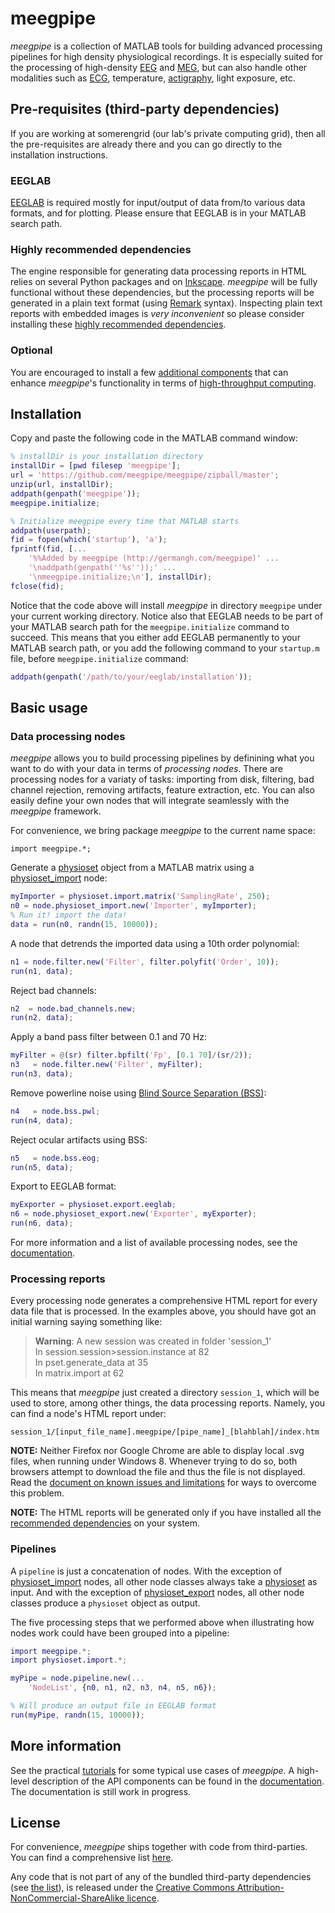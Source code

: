 meegpipe
========

_meegpipe_ is a collection of MATLAB tools for building advanced processing
pipelines for high density physiological recordings. It is especially
suited for the processing of high-density [EEG][eeg] and [MEG][meg],
but can also handle other modalities such as [ECG][ecg], temperature,
[actigraphy][acti], light exposure, etc.


[gg]: https://groups.google.com/forum/#!forum/meegpipe
[ggh]: http://germangh.com
[eeg]: http://en.wikipedia.org/wiki/Electroencephalography
[meg]: http://en.wikipedia.org/wiki/Magnetoencephalography
[ecg]: http://en.wikipedia.org/wiki/Electrocardiography
[acti]: http://en.wikipedia.org/wiki/Actigraphy


## Pre-requisites (third-party dependencies)

If you are working at somerengrid (our lab's private computing grid), then
all the pre-requisites are already there and you can go directly to the
installation instructions.


### EEGLAB

[EEGLAB][eeglab] is required mostly for input/output of data from/to
 various data formats, and for plotting. Please ensure that EEGLAB is in
your MATLAB search path.

[meegpipecfg]: http://github.com/meegpipe/meegpipe/blob/master/%2Bmeegpipe/meegpipe.ini
[ftrip]: http://fieldtrip.fcdonders.nl/
[eeglab]: http://sccn.ucsd.edu/eeglab/
[fileio]: http://fieldtrip.fcdonders.nl/development/fileio
[matlab-package]: http://www.mathworks.nl/help/matlab/matlab_oop/scoping-classes-with-packages.html

### Highly recommended dependencies

The engine responsible for generating data processing reports in HTML
relies on several Python packages and on [Inkscape][inkscape]. _meegpipe_ will
 be fully functional without these dependencies, but the processing reports
will be generated in a plain text format (using [Remark][remark] syntax).
Inspecting plain text reports with embedded images is _very inconvenient_
so please consider installing these [highly recommended dependencies][recommended-dep].

[remark]: http://kaba.hilvi.org/remark/remark.htm
[recommended-dep]: https://github.com/meegpipe/meegpipe/blob/master/recommended.md
[inkscape]: http://www.inkscape.org/en/


### Optional

You are encouraged to install a few [additional components][optional] that
can enhance _meegpipe_'s functionality in terms of
[high-throughput computing][ht-comp].


[ht-comp]: http://en.wikipedia.org/wiki/High-throughput_computing
[optional]: https://github.com/meegpipe/meegpipe/blob/master/optional.md
[gc]: http://www.google.com/chrome



## Installation

Copy and paste the following code in the MATLAB command window:

````matlab
% installDir is your installation directory
installDir = [pwd filesep 'meegpipe'];
url = 'https://github.com/meegpipe/meegpipe/zipball/master';
unzip(url, installDir);
addpath(genpath('meegpipe'));
meegpipe.initialize;

% Initialize meegpipe every time that MATLAB starts
addpath(userpath);
fid = fopen(which('startup'), 'a');
fprintf(fid, [...
    '%%Added by meegpipe (http://germangh.com/meegpipe)' ...
    '\naddpath(genpath(''%s''));' ...
    '\nmeegpipe.initialize;\n'], installDir);
fclose(fid);
````

Notice that the code above will install _meegpipe_ in directory `meegpipe`
under your current working directory. Notice also that EEGLAB needs to be
part of your MATLAB search path for the `meegpipe.initialize` command to
 succeed. This means that you either add EEGLAB permanently to your MATLAB
search path, or you add the following command to your `startup.m` file, 
before `meegpipe.initialize` command:

````matlab
addpath(genpath('/path/to/your/eeglab/installation'));
````


## Basic usage


### Data processing nodes

_meegpipe_ allows you to build processing pipelines by definining what you
want to do with your data in terms of _processing nodes_. There are
processing nodes for a variaty of tasks: importing from disk, filtering,
bad channel rejection, removing artifacts, feature extraction, etc. You can
also easily define your own nodes that will integrate seamlessly with
the _meegpipe_ framework.

For convenience, we bring package _meegpipe_ to the current name space:

````
import meegpipe.*;
````

Generate a [physioset][physioset] object from a MATLAB matrix using a
[physioset_import][physioset_import_node] node:

[physioset]: https://github.com/meegpipe/meegpipe/blob/master/%2Bphysioset/%40physioset/README.md
[physioset_import_node]: https://github.com/meegpipe/meegpipe/blob/master/%2Bmeegpipe/%2Bnode/%2Bphysioset_import/README.md

````matlab
myImporter = physioset.import.matrix('SamplingRate', 250);
n0 = node.physioset_import.new('Importer', myImporter);
% Run it! import the data!
data = run(n0, randn(15, 10000));
````

A node that detrends the imported data using a 10th order polynomial:

````matlab
n1 = node.filter.new('Filter', filter.polyfit('Order', 10));
run(n1, data);
````

Reject bad channels:

````matlab
n2  = node.bad_channels.new;
run(n2, data);
````
Apply a band pass filter between 0.1 and 70 Hz:

````matlab
myFilter = @(sr) filter.bpfilt('Fp', [0.1 70]/(sr/2));
n3   = node.filter.new('Filter', myFilter);
run(n3, data);
````

Remove powerline noise using [Blind Source Separation (BSS)][bss]:

[bss]: http://en.wikipedia.org/wiki/Blind_signal_separation

````matlab
n4   = node.bss.pwl;
run(n4, data);
````

Reject ocular artifacts using BSS:

````matlab
n5   = node.bss.eog;
run(n5, data);
````

Export to EEGLAB format:

````matlab
myExporter = physioset.export.eeglab;
n6 = node.physioset_export.new('Exporter', myExporter);
run(n6, data);
````

For more information and a list of available processing nodes, see the
[documentation][nodes-docs].

[wiki-ref]: http://en.wikipedia.org/wiki/Reference_(computer_science)
[nodes-docs]: http://github.com/meegpipe/meegpipe/blob/master/+meegpipe/+node/README.md


### Processing reports

Every processing node generates a comprehensive HTML report for every data file
that is processed. In the examples above, you should have got an initial warning
saying something like:

> <strong>Warning</strong>: A new session was created in folder 'session_1' <br>
> In session.session>session.instance at 82 <br>
>  In pset.generate_data at 35 <br>
>  In matrix.import at 62 <br>

This means that _meegpipe_ just created a directory `session_1`, which will be
used to store, among other things, the data processing reports. Namely, you can
find a node's HTML report under:

    session_1/[input_file_name].meegpipe/[pipe_name]_[blahblah]/index.htm


__NOTE:__ Neither Firefox nor Google Chrome are able to display local .svg
 files, when running under Windows 8. Whenever trying to do so, both
 browsers attempt to download the file and thus the file is not displayed.
Read the [document on known issues and limitations][issues] for ways to
 overcome this problem.

[issues]: https://github.com/meegpipe/meegpipe/blob/master/issues.md


__NOTE:__ The HTML reports will be generated only if you have installed all
the [recommended dependencies][recommended-dep] on your system.


### Pipelines

A `pipeline` is just a concatenation of nodes. With the exception of
[physioset_import][node-physioset_import] nodes, all other node classes always
take a [physioset][physioset] as input. And with the exception of
[physioset_export][node-physioset_export] nodes, all other node classes produce a
`physioset` object as output.

The five processing steps that we performed above when illustrating how nodes
work could have been grouped into a pipeline:

[node-physioset_import]: https://github.com/meegpipe/meegpipe/blob/master/%2Bmeegpipe/%2Bnode/%2Bphysioset_import/%40physioset_import/physioset_import.m
[node-physioset_export]: https://github.com/meegpipe/meegpipe/blob/master/%2Bmeegpipe/%2Bnode/%2Bphysioset_export/%40physioset_export/physioset_export.m

````matlab
import meegpipe.*;
import physioset.import.*;

myPipe = node.pipeline.new(...
    'NodeList', {n0, n1, n2, n3, n4, n5, n6});

% Will produce an output file in EEGLAB format
run(myPipe, randn(15, 10000));

````

## More information

See the practical [tutorials](http://github.com/meegpipe/meegpipe/tree/master/tutorials/README.md)
for some typical use cases of _meegpipe_. A high-level description of the API components
can be found in the [documentation][doc-main]. The documentation is still
work in progress.

[doc-main]: https://github.com/meegpipe/meegpipe/blob/master/%2Bmeegpipe/README.md


## License

For convenience, _meegpipe_ ships together with code from third-parties.
You can find a comprehensive list [here][attribution].

[attribution]: https://github.com/meegpipe/meegpipe/blob/master/attribution.md


Any code that is not part of any of the bundled third-party dependencies
(see [the list][attribution]), is released under the
[Creative Commons Attribution-NonCommercial-ShareAlike licence](http://creativecommons.org/licenses/by-nc-sa/3.0/).
